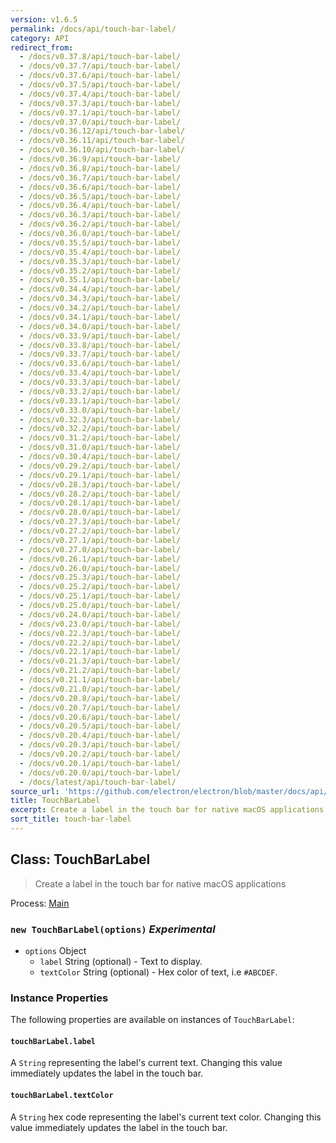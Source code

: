 ```yaml
---
version: v1.6.5
permalink: /docs/api/touch-bar-label/
category: API
redirect_from:
  - /docs/v0.37.8/api/touch-bar-label/
  - /docs/v0.37.7/api/touch-bar-label/
  - /docs/v0.37.6/api/touch-bar-label/
  - /docs/v0.37.5/api/touch-bar-label/
  - /docs/v0.37.4/api/touch-bar-label/
  - /docs/v0.37.3/api/touch-bar-label/
  - /docs/v0.37.1/api/touch-bar-label/
  - /docs/v0.37.0/api/touch-bar-label/
  - /docs/v0.36.12/api/touch-bar-label/
  - /docs/v0.36.11/api/touch-bar-label/
  - /docs/v0.36.10/api/touch-bar-label/
  - /docs/v0.36.9/api/touch-bar-label/
  - /docs/v0.36.8/api/touch-bar-label/
  - /docs/v0.36.7/api/touch-bar-label/
  - /docs/v0.36.6/api/touch-bar-label/
  - /docs/v0.36.5/api/touch-bar-label/
  - /docs/v0.36.4/api/touch-bar-label/
  - /docs/v0.36.3/api/touch-bar-label/
  - /docs/v0.36.2/api/touch-bar-label/
  - /docs/v0.36.0/api/touch-bar-label/
  - /docs/v0.35.5/api/touch-bar-label/
  - /docs/v0.35.4/api/touch-bar-label/
  - /docs/v0.35.3/api/touch-bar-label/
  - /docs/v0.35.2/api/touch-bar-label/
  - /docs/v0.35.1/api/touch-bar-label/
  - /docs/v0.34.4/api/touch-bar-label/
  - /docs/v0.34.3/api/touch-bar-label/
  - /docs/v0.34.2/api/touch-bar-label/
  - /docs/v0.34.1/api/touch-bar-label/
  - /docs/v0.34.0/api/touch-bar-label/
  - /docs/v0.33.9/api/touch-bar-label/
  - /docs/v0.33.8/api/touch-bar-label/
  - /docs/v0.33.7/api/touch-bar-label/
  - /docs/v0.33.6/api/touch-bar-label/
  - /docs/v0.33.4/api/touch-bar-label/
  - /docs/v0.33.3/api/touch-bar-label/
  - /docs/v0.33.2/api/touch-bar-label/
  - /docs/v0.33.1/api/touch-bar-label/
  - /docs/v0.33.0/api/touch-bar-label/
  - /docs/v0.32.3/api/touch-bar-label/
  - /docs/v0.32.2/api/touch-bar-label/
  - /docs/v0.31.2/api/touch-bar-label/
  - /docs/v0.31.0/api/touch-bar-label/
  - /docs/v0.30.4/api/touch-bar-label/
  - /docs/v0.29.2/api/touch-bar-label/
  - /docs/v0.29.1/api/touch-bar-label/
  - /docs/v0.28.3/api/touch-bar-label/
  - /docs/v0.28.2/api/touch-bar-label/
  - /docs/v0.28.1/api/touch-bar-label/
  - /docs/v0.28.0/api/touch-bar-label/
  - /docs/v0.27.3/api/touch-bar-label/
  - /docs/v0.27.2/api/touch-bar-label/
  - /docs/v0.27.1/api/touch-bar-label/
  - /docs/v0.27.0/api/touch-bar-label/
  - /docs/v0.26.1/api/touch-bar-label/
  - /docs/v0.26.0/api/touch-bar-label/
  - /docs/v0.25.3/api/touch-bar-label/
  - /docs/v0.25.2/api/touch-bar-label/
  - /docs/v0.25.1/api/touch-bar-label/
  - /docs/v0.25.0/api/touch-bar-label/
  - /docs/v0.24.0/api/touch-bar-label/
  - /docs/v0.23.0/api/touch-bar-label/
  - /docs/v0.22.3/api/touch-bar-label/
  - /docs/v0.22.2/api/touch-bar-label/
  - /docs/v0.22.1/api/touch-bar-label/
  - /docs/v0.21.3/api/touch-bar-label/
  - /docs/v0.21.2/api/touch-bar-label/
  - /docs/v0.21.1/api/touch-bar-label/
  - /docs/v0.21.0/api/touch-bar-label/
  - /docs/v0.20.8/api/touch-bar-label/
  - /docs/v0.20.7/api/touch-bar-label/
  - /docs/v0.20.6/api/touch-bar-label/
  - /docs/v0.20.5/api/touch-bar-label/
  - /docs/v0.20.4/api/touch-bar-label/
  - /docs/v0.20.3/api/touch-bar-label/
  - /docs/v0.20.2/api/touch-bar-label/
  - /docs/v0.20.1/api/touch-bar-label/
  - /docs/v0.20.0/api/touch-bar-label/
  - /docs/latest/api/touch-bar-label/
source_url: 'https://github.com/electron/electron/blob/master/docs/api/touch-bar-label.md'
title: TouchBarLabel
excerpt: Create a label in the touch bar for native macOS applications
sort_title: touch-bar-label
---
```




<!--


                                      ::::
                                    :o+//+o:
                                    +o    oo-
                                    :o+//oo/+o/
                                      -::-   -oo:
                                               /s/
                      -::::::::-                :s/  :::--
                  :+oo+////////+:        -:/+oo/ :s:-///++oo+:
                /o+:                -/+oo+/:-     +o-      -:+o:
               /s:              -:+o+/:           -o+         :s/
              -s/            -/oo/:                /s-         +s-
              -s/         -/oo/-                   -s/         /s-
               oo       :+o/-                       oo         oo
               -s/    :oo/                          /s-       /s-
                :s/ :oo:              -::-          /s-      /s:
                  -+o/               /ssss/         :s:    -+o-
                 :o+--               /ssss/         :s:   :o+-
                :s/  +o:              -::-          /s-   --
               -s/    :+o/-                         /s-
               oo       -+o+-                       oo
              -s/         -/oo/-                   -s/
             -+soo+:         -/oo/:                /s-      /oooo+-
             o+   :s:           -:+o+/:-          -o+      /s:  -oo
             oo:--/s:       ::      -:+oo+/:-     -/-      /s/--:o+
              :+++/-        :s:          -:/+ooo++//////++oo//+o+:
                             /s:                --::::::--
                              /s/              /s-
                               :oo:          :oo:
                                 /oo/-    -/oo/
                                   -/+oooo+/-





                   _______  _______  _______  _______  __
                  |       ||       ||       ||       ||  |
                  |  _____||_     _||   _   ||    _  ||  |
                  | |_____   |   |  |  | |  ||   |_| ||  |
                  |_____  |  |   |  |  |_|  ||    ___||__|
                   _____| |  |   |  |       ||   |     __
                  |_______|  |___|  |_______||___|    |__|


    This file is generated automatically, so it should not be edited.

    To make changes, head over to the electron/electron repository:

    https://github.com/electron/electron/blob/master/docs/api/touch-bar-label.md

    Thanks!

-->
## Class: TouchBarLabel

> Create a label in the touch bar for native macOS applications

Process: [Main]({{site.baseurl}}/docs/tutorial/quick-start#main-process)

### `new TouchBarLabel(options)` _Experimental_

*   `options` Object
    *   `label` String (optional) - Text to display.
    *   `textColor` String (optional) - Hex color of text, i.e `#ABCDEF`.

### Instance Properties

The following properties are available on instances of `TouchBarLabel`:

#### `touchBarLabel.label`

A `String` representing the label's current text. Changing this value immediately updates the label in the touch bar.

#### `touchBarLabel.textColor`

A `String` hex code representing the label's current text color. Changing this value immediately updates the label in the touch bar.
